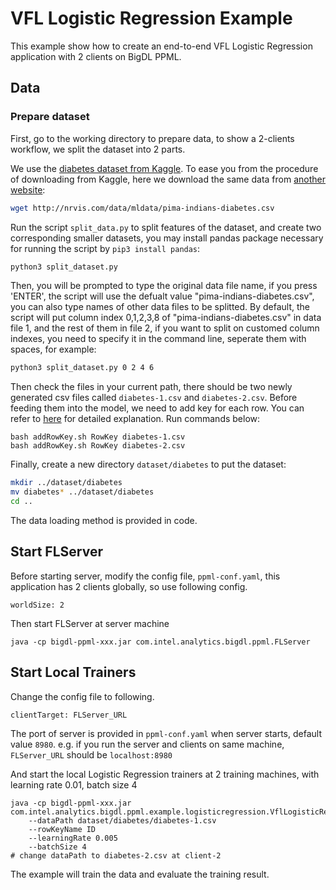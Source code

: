 # VFL Logistic Regression Example

This example show how to create an end-to-end VFL Logistic Regression application with 2 clients on BigDL PPML.

## Data
### Prepare dataset

First, go to the working directory to prepare data, to show a 2-clients workflow, we split the dataset into 2 parts.

We use the [diabetes dataset from Kaggle](https://www.kaggle.com/uciml/pima-indians-diabetes-database). To ease you from the procedure of downloading from Kaggle, here we download the same data from [another website](http://networkrepository.com/pima-indians-diabetes.php):
```bash
wget http://nrvis.com/data/mldata/pima-indians-diabetes.csv 
```

Run the script ```split_data.py``` to split features of the dataset, and create two corresponding smaller datasets, you may install pandas package necessary for running the script by ```pip3 install pandas```:
```bash
python3 split_dataset.py 
```
Then, you will be prompted to type the original data file name, if you press 'ENTER', the script will use the defualt value "pima-indians-diabetes.csv", you can also type names of other data files to be splitted.
By default, the script will put column index 0,1,2,3,8 of "pima-indians-diabetes.csv" in data file 1, and the rest of them in file 2, if you want to split on customed column indexes, you need to specify it in the command line, seperate them with spaces, for example:
```bash
python3 split_dataset.py 0 2 4 6
```

Then check the files in your current path, there should be two newly generated csv files called ```diabetes-1.csv``` and ```diabetes-2.csv```. Before feeding them into the model, we need to add key for each row. You can refer to [here](#binaddrowkeysh) for detailed explanation. Run commands below:
```
bash addRowKey.sh RowKey diabetes-1.csv
bash addRowKey.sh RowKey diabetes-2.csv
```
Finally, create a new directory `dataset/diabetes` to put the dataset:
```bash
mkdir ../dataset/diabetes
mv diabetes* ../dataset/diabetes
cd ..
```
The data loading method is provided in code.

## Start FLServer
Before starting server, modify the config file, `ppml-conf.yaml`, this application has 2 clients globally, so use following config.
```
worldSize: 2
```
Then start FLServer at server machine
```
java -cp bigdl-ppml-xxx.jar com.intel.analytics.bigdl.ppml.FLServer
```

## Start Local Trainers
Change the config file to following. 
```
clientTarget: FLServer_URL
```
The port of server is provided in `ppml-conf.yaml` when server starts, default value `8980`. e.g. if you run the server and clients on same machine, `FLServer_URL` should be `localhost:8980`

And start the local Logistic Regression trainers at 2 training machines, with learning rate 0.01, batch size 4
```
java -cp bigdl-ppml-xxx.jar com.intel.analytics.bigdl.ppml.example.logisticregression.VflLogisticRegression 
    --dataPath dataset/diabetes/diabetes-1.csv 
    --rowKeyName ID
    --learningRate 0.005
    --batchSize 4    
# change dataPath to diabetes-2.csv at client-2
```

The example will train the data and evaluate the training result.